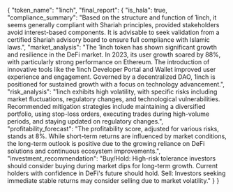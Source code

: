 {
  "token_name": "1inch",
  "final_report": {
    "is_hala": true,
    "compliance_summary": "Based on the structure and function of 1inch, it seems generally compliant with Shariah principles, provided stakeholders avoid interest-based components. It is advisable to seek validation from a certified Shariah advisory board to ensure full compliance with Islamic laws.",
    "market_analysis": "The 1inch token has shown significant growth and resilience in the DeFi market. In 2023, its user growth soared by 88%, with particularly strong performance on Ethereum. The introduction of innovative tools like the 1inch Developer Portal and Wallet improved user experience and engagement. Governed by a decentralized DAO, 1inch is positioned for sustained growth with a focus on technology advancement.",
    "risk_analysis": "1inch exhibits high volatility, with specific risks including market fluctuations, regulatory changes, and technological vulnerabilities. Recommended mitigation strategies include maintaining a diversified portfolio, using stop-loss orders, executing trades during high-volume periods, and staying updated on regulatory changes.",
    "profitability_forecast": "The profitability score, adjusted for various risks, stands at 8%. While short-term returns are influenced by market conditions, the long-term outlook is positive due to the growing reliance on DeFi solutions and continuous ecosystem improvements.",
    "investment_recommendation": "Buy/Hold: High-risk tolerance investors should consider buying during market dips for long-term growth. Current holders with confidence in DeFi's future should hold. Sell: Investors seeking immediate stable returns may consider selling due to market volatility."
  }
}
```